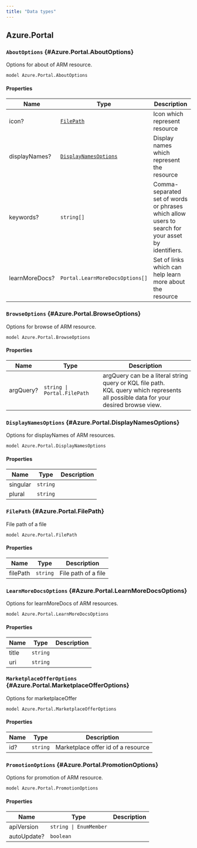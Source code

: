 ```yaml
---
title: "Data types"
---
```


## Azure.Portal

### `AboutOptions` {#Azure.Portal.AboutOptions}

Options for about of ARM resource.

```typespec
model Azure.Portal.AboutOptions
```

#### Properties

| Name           | Type                                                                      | Description                                                                                        |
| -------------- | ------------------------------------------------------------------------- | -------------------------------------------------------------------------------------------------- |
| icon?          | [`FilePath`](./data-types.md#Azure.Portal.FilePath)                       | Icon which represent resource                                                                      |
| displayNames?  | [`DisplayNamesOptions`](./data-types.md#Azure.Portal.DisplayNamesOptions) | Display names which represent the resource                                                         |
| keywords?      | `string[]`                                                                | Comma-separated set of words or phrases which allow users to search for your asset by identifiers. |
| learnMoreDocs? | `Portal.LearnMoreDocsOptions[]`                                           | Set of links which can help learn more about the resource                                          |

### `BrowseOptions` {#Azure.Portal.BrowseOptions}

Options for browse of ARM resource.

```typespec
model Azure.Portal.BrowseOptions
```

#### Properties

| Name      | Type                        | Description                                                                                                                              |
| --------- | --------------------------- | ---------------------------------------------------------------------------------------------------------------------------------------- |
| argQuery? | `string \| Portal.FilePath` | argQuery can be a literal string query or KQL file path.<br />KQL query which represents all possible data for your desired browse view. |

### `DisplayNamesOptions` {#Azure.Portal.DisplayNamesOptions}

Options for displayNames of ARM resources.

```typespec
model Azure.Portal.DisplayNamesOptions
```

#### Properties

| Name     | Type     | Description |
| -------- | -------- | ----------- |
| singular | `string` |             |
| plural   | `string` |             |

### `FilePath` {#Azure.Portal.FilePath}

File path of a file

```typespec
model Azure.Portal.FilePath
```

#### Properties

| Name     | Type     | Description         |
| -------- | -------- | ------------------- |
| filePath | `string` | File path of a file |

### `LearnMoreDocsOptions` {#Azure.Portal.LearnMoreDocsOptions}

Options for learnMoreDocs of ARM resources.

```typespec
model Azure.Portal.LearnMoreDocsOptions
```

#### Properties

| Name  | Type     | Description |
| ----- | -------- | ----------- |
| title | `string` |             |
| uri   | `string` |             |

### `MarketplaceOfferOptions` {#Azure.Portal.MarketplaceOfferOptions}

Options for marketplaceOffer

```typespec
model Azure.Portal.MarketplaceOfferOptions
```

#### Properties

| Name | Type     | Description                        |
| ---- | -------- | ---------------------------------- |
| id?  | `string` | Marketplace offer id of a resource |

### `PromotionOptions` {#Azure.Portal.PromotionOptions}

Options for promotion of ARM resource.

```typespec
model Azure.Portal.PromotionOptions
```

#### Properties

| Name        | Type                   | Description |
| ----------- | ---------------------- | ----------- |
| apiVersion  | `string \| EnumMember` |             |
| autoUpdate? | `boolean`              |             |
